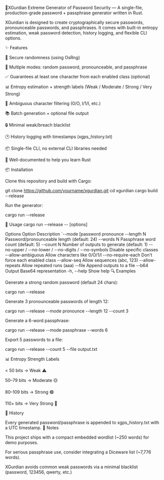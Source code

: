 🔐XGurdian 
Extreme Generator of Password Security — A single-file, production-grade password + passphrase generator written in Rust.

XGurdian is designed to create cryptographically secure passwords, pronounceable passwords, and passphrases. It comes with built-in entropy estimation, weak password detection, history logging, and flexible CLI options.

✨ Features

🔑 Secure randomness (using OsRng)

🔄 Multiple modes: random password, pronounceable, and passphrase

✅ Guarantees at least one character from each enabled class (optional)

📊 Entropy estimation + strength labels (Weak / Moderate / Strong / Very Strong)

🚫 Ambiguous character filtering (0/O, l/1/I, etc.)

📚 Batch generation + optional file output

🔒 Minimal weak/breach blacklist

🕑 History logging with timestamps (xgps_history.txt)

📦 Single-file CLI, no external CLI libraries needed

💙 Well-documented to help you learn Rust

📦 Installation

Clone this repository and build with Cargo:

git clone https://github.com/yourname/xgurdian.git
cd xgurdian
cargo build --release


Run the generator:

cargo run --release

🚀 Usage
cargo run --release -- [options]

Options
Option	Description
`--mode [password	pronounce
--length N	Password/pronounceable length (default: 24)
--words N	Passphrase word count (default: 5)
--count N	Number of outputs to generate (default: 1)
--no-upper / --no-lower / --no-digits / --no-symbols	Disable specific classes
--allow-ambiguous	Allow characters like 0/O/1/l
--no-require-each	Don’t force each enabled class
--allow-seq	Allow sequences (abc, 123)
--allow-repeats	Allow repeated runs (aaa)
--file <path>	Append outputs to a file
--b64	Output Base64 representation
-h, --help	Show help
🔍 Examples

Generate a strong random password (default 24 chars):

cargo run --release


Generate 3 pronounceable passwords of length 12:

cargo run --release --mode pronounce --length 12 --count 3


Generate a 6-word passphrase:

cargo run --release --mode passphrase --words 6


Export 5 passwords to a file:

cargo run --release --count 5 --file output.txt

📊 Entropy Strength Labels

< 50 bits → Weak ⚠️

50–79 bits → Moderate 🟡

80–109 bits → Strong 🟢

110+ bits → Very Strong 🔵

📝 History

Every generated password/passphrase is appended to xgps_history.txt with a UTC timestamp.
📖 Notes

This project ships with a compact embedded wordlist (~250 words) for demo purposes.

For serious passphrase use, consider integrating a Diceware list (~7,776 words).

XGurdian avoids common weak passwords via a minimal blacklist (password, 123456, qwerty, etc.)
